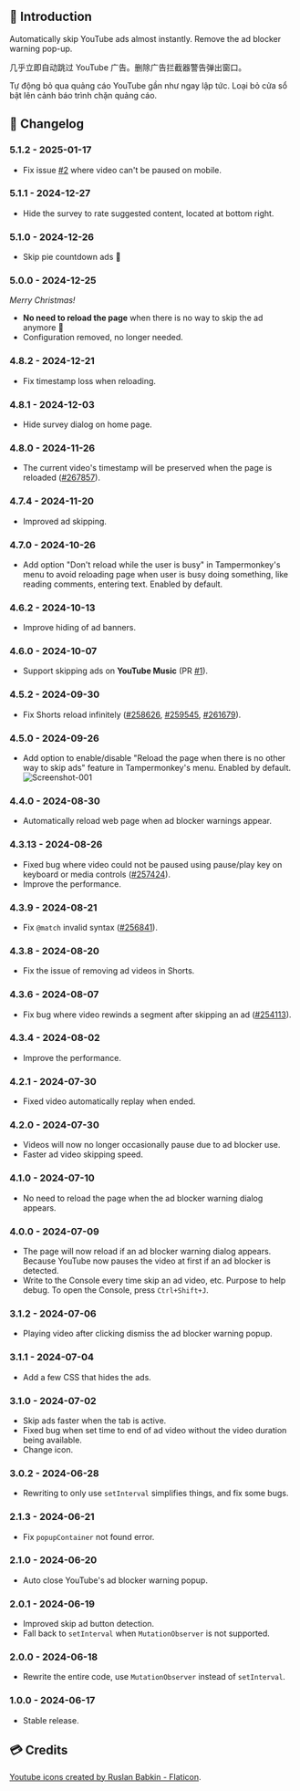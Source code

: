 ## 📰 Introduction

Automatically skip YouTube ads almost instantly. Remove the ad blocker warning pop-up.

几乎立即自动跳过 YouTube 广告。删除广告拦截器警告弹出窗口。

Tự động bỏ qua quảng cáo YouTube gần như ngay lập tức. Loại bỏ cửa sổ bật lên cảnh báo trình chặn quảng cáo.

## 📑 Changelog

### 5.1.2 - 2025-01-17

-   Fix issue [#2] where video can't be paused on mobile.

### 5.1.1 - 2024-12-27

-   Hide the survey to rate suggested content, located at bottom right.

### 5.1.0 - 2024-12-26

-   Skip pie countdown ads 🎉

### 5.0.0 - 2024-12-25

_Merry Christmas!_

-   **No need to reload the page** when there is no way to skip the ad anymore 🤯
-   Configuration removed, no longer needed.

### 4.8.2 - 2024-12-21

-   Fix timestamp loss when reloading.

### 4.8.1 - 2024-12-03

-   Hide survey dialog on home page.

### 4.8.0 - 2024-11-26

-   The current video's timestamp will be preserved when the page is reloaded ([#267857]).

### 4.7.4 - 2024-11-20

-   Improved ad skipping.

### 4.7.0 - 2024-10-26

-   Add option "Don't reload while the user is busy" in Tampermonkey's menu to avoid reloading page when user is busy doing something, like reading comments, entering text. Enabled by default.

### 4.6.2 - 2024-10-13

-   Improve hiding of ad banners.

### 4.6.0 - 2024-10-07

-   Support skipping ads on **YouTube Music** (PR [#1]).

### 4.5.2 - 2024-09-30

-   Fix Shorts reload infinitely ([#258626], [#259545], [#261679]).

### 4.5.0 - 2024-09-26

-   Add option to enable/disable "Reload the page when there is no other way to skip ads" feature in Tampermonkey's menu. Enabled by default.\
    ![Screenshot-001]

### 4.4.0 - 2024-08-30

-   Automatically reload web page when ad blocker warnings appear.

### 4.3.13 - 2024-08-26

-   Fixed bug where video could not be paused using pause/play key on keyboard or media controls ([#257424]).
-   Improve the performance.

### 4.3.9 - 2024-08-21

-   Fix `@match` invalid syntax ([#256841]).

### 4.3.8 - 2024-08-20

-   Fix the issue of removing ad videos in Shorts.

### 4.3.6 - 2024-08-07

-   Fix bug where video rewinds a segment after skipping an ad ([#254113]).

### 4.3.4 - 2024-08-02

-   Improve the performance.

### 4.2.1 - 2024-07-30

-   Fixed video automatically replay when ended.

### 4.2.0 - 2024-07-30

-   Videos will now no longer occasionally pause due to ad blocker use.
-   Faster ad video skipping speed.

### 4.1.0 - 2024-07-10

-   No need to reload the page when the ad blocker warning dialog appears.

### 4.0.0 - 2024-07-09

-   The page will now reload if an ad blocker warning dialog appears. Because YouTube now pauses the video at first if an ad blocker is detected.
-   Write to the Console every time skip an ad video, etc. Purpose to help debug. To open the Console, press `Ctrl+Shift+J`.

### 3.1.2 - 2024-07-06

-   Playing video after clicking dismiss the ad blocker warning popup.

### 3.1.1 - 2024-07-04

-   Add a few CSS that hides the ads.

### 3.1.0 - 2024-07-02

-   Skip ads faster when the tab is active.
-   Fixed bug when set time to end of ad video without the video duration being available.
-   Change icon.

### 3.0.2 - 2024-06-28

-   Rewriting to only use `setInterval` simplifies things, and fix some bugs.

### 2.1.3 - 2024-06-21

-   Fix `popupContainer` not found error.

### 2.1.0 - 2024-06-20

-   Auto close YouTube's ad blocker warning popup.

### 2.0.1 - 2024-06-19

-   Improved skip ad button detection.
-   Fall back to `setInterval` when `MutationObserver` is not supported.

### 2.0.0 - 2024-06-18

-   Rewrite the entire code, use `MutationObserver` instead of `setInterval`.

### 1.0.0 - 2024-06-17

-   Stable release.

## 💳 Credits

<a href="https://www.flaticon.com/free-icons/youtube" title="youtube icons">Youtube icons created by Ruslan Babkin - Flaticon</a>.

[#2]: https://github.com/tientq64/userscripts/issues/2
[#267857]: https://greasyfork.org/scripts/498197-auto-skip-youtube-ads/discussions/267857
[#258626]: https://greasyfork.org/scripts/498197-auto-skip-youtube-ads/discussions/258626
[#259545]: https://greasyfork.org/scripts/498197-auto-skip-youtube-ads/discussions/259545
[#261679]: https://greasyfork.org/scripts/498197-auto-skip-youtube-ads/discussions/261679
[#257424]: https://greasyfork.org/scripts/498197-auto-skip-youtube-ads/discussions/257424
[#256841]: https://greasyfork.org/scripts/498197-auto-skip-youtube-ads/discussions/256841
[#254113]: https://greasyfork.org/scripts/498197-auto-skip-youtube-ads/discussions/254113
[#1]: https://github.com/tientq64/userscripts/pull/1
[Screenshot-001]: https://cdn.jsdelivr.net/gh/tientq64/userscripts/scripts/Auto-Skip-YouTube-Ads/assets/screenshot-001.png
